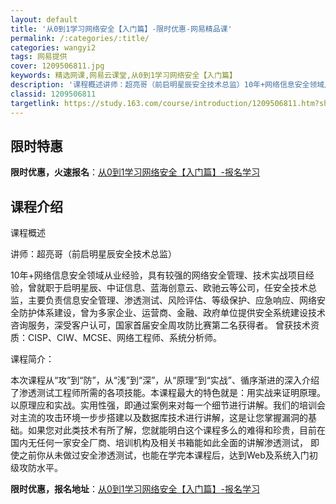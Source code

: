```yaml
---
layout: default
title: '从0到1学习网络安全【入门篇】-限时优惠-网易精品课'
permalink: /:categories/:title/
categories: wangyi2
tags: 网易提供
cover: 1209506811.jpg
keywords: 精选网课,网易云课堂,从0到1学习网络安全【入门篇】
description: '课程概述讲师：超亮哥（前启明星辰安全技术总监）10年+网络信息安全领域从业经验，具有较强的网络安全管理、技术实战项目经验'
classid: 1209506811
targetlink: https://study.163.com/course/introduction/1209506811.htm?share=1&shareId=1025206652&utm_campaign=share&utm_medium=iphoneShare&utm_source=&utm_u=1025206652
---
```


## 限时特惠

**限时优惠，火速报名**：[从0到1学习网络安全【入门篇】-报名学习](https://study.163.com/course/introduction/1209506811.htm?share=1&shareId=1025206652&utm_campaign=share&utm_medium=iphoneShare&utm_source=&utm_u=1025206652)

## 课程介绍

课程概述

讲师：超亮哥（前启明星辰安全技术总监）

10年+网络信息安全领域从业经验，具有较强的网络安全管理、技术实战项目经验，曾就职于启明星辰、中证信息、蓝海创意云、欧驰云等公司，任安全技术总监，主要负责信息安全管理、渗透测试、风险评估、等级保护、应急响应、网络安全防护体系建设，曾为多家企业、运营商、金融、政府单位提供安全系统建设技术咨询服务，深受客户认可，国家首届安全周攻防比赛第二名获得者。 曾获技术资质：CISP、CIW、MCSE、网络工程师、系统分析师。



课程简介：

本次课程从“攻”到“防”，从“浅”到“深”，从“原理”到“实战”、循序渐进的深入介绍了渗透测试工程师所需的各项技能。本课程最大的特色就是：用实战来证明原理。以原理应和实战。实用性强，即通过案例来对每一个细节进行讲解。我们的培训会对主流的攻击环境一步步搭建以及数据库技术进行讲解，这是让您掌握漏洞的基础。如果您对此类技术有所了解，您就能明白这个课程多么的难得和珍贵，目前在国内无任何一家安全厂商、培训机构及相关书箱能如此全面的讲解渗透测试， 即使之前你从未做过安全渗透测试，也能在学完本课程后，达到Web及系统入门初级攻防水平。

**限时优惠，报名地址**：[从0到1学习网络安全【入门篇】-报名学习](https://study.163.com/course/introduction/1209506811.htm?share=1&shareId=1025206652&utm_campaign=share&utm_medium=iphoneShare&utm_source=&utm_u=1025206652)

